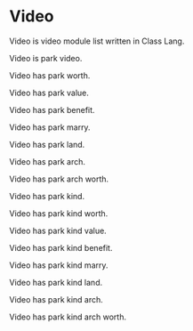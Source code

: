 # Video

Video is video module list written in Class Lang.

Video is park video.

Video has park worth.

Video has park value.

Video has park benefit.

Video has park marry.

Video has park land.

Video has park arch.

Video has park arch worth.

Video has park kind.

Video has park kind worth.

Video has park kind value.

Video has park kind benefit.

Video has park kind marry.

Video has park kind land.

Video has park kind arch.

Video has park kind arch worth.